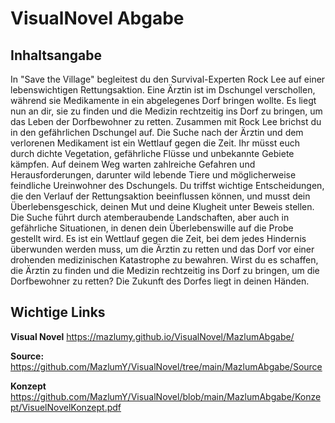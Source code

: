 # VisualNovel Abgabe
## Inhaltsangabe
In "Save the Village" begleitest du den Survival-Experten Rock Lee auf einer lebenswichtigen Rettungsaktion. Eine Ärztin ist im Dschungel verschollen, während sie Medikamente in ein abgelegenes Dorf bringen wollte. Es liegt nun an dir, sie zu finden und die Medizin rechtzeitig ins Dorf zu bringen, um das Leben der Dorfbewohner zu retten. Zusammen mit Rock Lee brichst du in den gefährlichen Dschungel auf. Die Suche nach der Ärztin und dem verlorenen Medikament ist ein Wettlauf gegen die Zeit. Ihr müsst euch durch dichte Vegetation, gefährliche Flüsse und unbekannte Gebiete kämpfen. Auf deinem Weg warten zahlreiche Gefahren und Herausforderungen, darunter wild lebende Tiere und möglicherweise feindliche Ureinwohner des Dschungels. Du triffst wichtige Entscheidungen, die den Verlauf der Rettungsaktion beeinflussen können, und musst dein Überlebensgeschick, deinen Mut und deine Klugheit unter Beweis stellen. Die Suche führt durch atemberaubende Landschaften, aber auch in gefährliche Situationen, in denen dein Überlebenswille auf die Probe gestellt wird. Es ist ein Wettlauf gegen die Zeit, bei dem jedes Hindernis überwunden werden muss, um die Ärztin zu retten und das Dorf vor einer drohenden medizinischen Katastrophe zu bewahren. Wirst du es schaffen, die Ärztin zu finden und die Medizin rechtzeitig ins Dorf zu bringen, um die Dorfbewohner zu retten? Die Zukunft des Dorfes liegt in deinen Händen.

## Wichtige Links
**Visual Novel** https://mazlumy.github.io/VisualNovel/MazlumAbgabe/

**Source:** https://github.com/MazlumY/VisualNovel/tree/main/MazlumAbgabe/Source

**Konzept** https://github.com/MazlumY/VisualNovel/blob/main/MazlumAbgabe/Konzept/VisuelNovelKonzept.pdf
